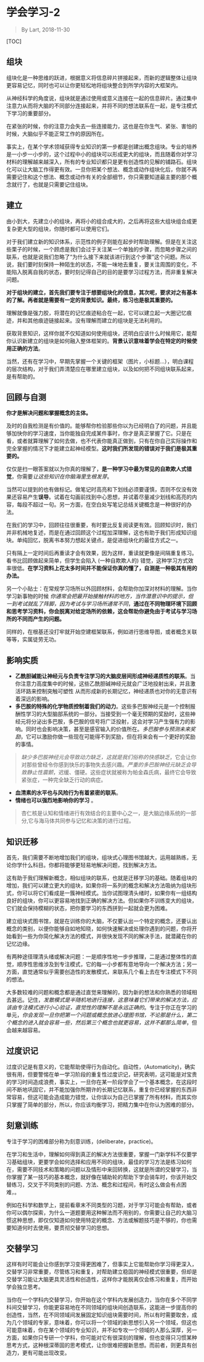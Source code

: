 # 学会学习-2

> By Lart, 2018-11-30

[TOC]

## 组块

组块化是一种思维的跃进，根据意义将信息碎片拼接起来，而新的逻辑整体让组块更容易记忆，同时也可以让你更轻松地将组块整合到所学内容的大框架内。

从神经科学的角度说，组块就是通过使用或意义连接在一起的信息碎片。通过集中注意力从而将大脑的不同部分连接起来，并将不同的想法联系在一起，是专注模式下学习的重要部分。

在紧张的时候，你的注意力会失去一些连接能力，这也是在你生气、紧张、害怕的时候，大脑似乎不能正常工作的原因所在。

事实上，在某个学术领域获得专业知识的第一步都是创建出概念组块。专业的培养是一小步一小步的，这个过程中小的组块可以形成更大的组块，而且随着你对学习材料的理解越来越深入，所有的专业知识都只是更有创造性的见解的铺路石。组块化可以让大脑工作得更有效。一旦你把某个想法、概念或动作组块化后，你就不再需要记住和这个想法、概念或动作有关的全部细节，你只需要知道最主要的那个概念就行了，也就是只需要记住组块。

## 建立

由小到大，先建立小的组块，再将小的组合成大的，之后再将这些大组块组合成更复杂更大型的组块，你随时都可以使用它们。

对于我们建立新的知识体系，示范性的例子则能在起步时帮助理解。但是在关注这些栗子的时候，一个顾虑是我们会过于关注某一个单独的步骤，而忽略步骤之间的联系，也就是说我们忽略了“为什么接下来就该进行到这个步骤”这个问题。所以说，我们要时刻保持一种陌生的状态，不能一味地去重复，要关注周围的变化，不能陷入脱离自我的状态，要时刻记得自己的目的是要学习过程方法，而非重复解决问题。

**对于组块的建立，首先我们要专注于想要组块化的信息，其次呢，要求对之有基本的了解。再者就是需要有一定的背景知识。最终，练习也是极其重要的。**

理解就像是强力胶，将潜在的记忆痕迹粘合在一起，它可以建立起一大圈记忆痕迹，并和其他痕迹链接起来。没有理解而建立的组块是无法利用的。

获取背景知识，这样你就不仅知道如何使用组块，还明白应该什么时候用它，能帮你认识新建立的组块是如何融入整体框架的。**背景认识意味着学会在特定的时候使用正确的方法**。

当然，还有在学习中，早期先掌握一个关键的框架（图片，小标题...），明白课程的层次结构，对于我们弄清楚应在哪里建立组块，以及如何把不同组块联系起来，是有帮助的。

## 回顾与自测

**你才是解决问题和掌握概念的主体。**

及时的自我检测是有价值的。能够帮你检验那些你以为已经明白了的问题，并且能够加快你的学习速度，当你能独自完成某件事时，你才是真正掌握了它。只是在看，或者就算理解了如何去做，也不代表你能真正做到，只有在你自己实际操作和完全掌握的情况下才能建立起神经模型。**这时我们所发现的错误对于我们是极其重要的。**

仅仅是扫一眼答案就以为你真的理解了，**是一种学习中最为常见的自欺欺人式错觉**，你需要*让这些知识在你脑海里生根发芽*。

当然可以提到的也有做标记。做笔记时高亮和下划线必须要谨慎，否则不仅没有效果还容易产生**误导**。试着在勾画前找到中心思想，并试着尽量减少划线和高亮的内容，每段不超过一句。另一方面，在空白处写笔记总结关键概念是一种很好的办法。

在我们的学习中，回顾往往很重要，有时要比反复阅读更有效。回顾知识时，我们并非机械地复述，而是在通过回顾这个过程加深理解，这也有助于我们形成知识组块。单纯回忆，脱离书本努力想起关键点，是促进组块化的最佳方式之一。

只有隔上一定时间后再重读才会有效果，因为这样，重读就更像是间隔重复练习。看书比回顾做起来简单，但学生会陷入 (一种自欺欺人的) 错觉，这种学习方式效率很低。**在学习资料上花太多时间并不能保证你真的懂了，自测是一种极其有用的办法。**

另一个小贴士：在常规学习场所以外回顾材料，会帮助你加深对材料的理解。当你学习新事物的时候 *你通常会把最开始接触材料的地方，当作潜意识中的提示，但一到考试就乱了阵脚，因为考试与学习场所通常不同*，**通过在不同物理环境下回顾和思考学习资料，你会脱离对给定场所的依赖，这会帮助你避免由于考试与学习场所的不同而产生的问题。**

同样的，在根基还没打牢就开始空建框架联系，例如进行思维导图，或者概念关联等等，实属徒劳无功。

## 影响实质

* **乙酰胆碱能让神经元与负责专注学习的大脑皮层间形成神经递质性的联系**。当你注意力高度集中的时候，这些乙酰胆碱神经元就会广泛地投射出来，并且激活环路来控制突触可塑性 从而形成新的长期记忆，神经递质也对你的无意识有着深远的影响。
* **多巴胺的特殊的化学物质控制着我们的动力**。这些多巴胺神经元是一个控制报酬性学习的大型脑部系统的一部分。当接受到一个毫无预期的奖励时，这些神经元将分泌出多巴胺，多巴胺的信号将广泛投射，这会对学习产生强有力的影响。同时也会影响决策，甚至是感官输入的价值所在。*多巴胺参与预测未来奖励*，它可以激励你做一些现在可能得不到奖励，但在将来会有一个更好的奖励的事情。
> *缺少多巴胺神经元会导致动力缺乏，这就是我们俗称的快感缺乏*，它会让你对那些曾经令你感到快乐的事物失去感兴趣。*严重的多巴胺神经元缺乏会导致静止性震颤*，迟缓、僵硬。这些症状就被称为帕金森氏病，最终它会导致紧张症，一种完全缺乏行动的病症。
* **血清素的水平也与风险行为有着紧密的联系**。
* **情绪也可以强烈地影响你的学习** 。
> 杏仁核是认知和情绪进行有效结合的主要中心之一，是大脑边缘系统的一部分,它与海马体共同参与记忆和决策的进行过程。

## 知识迁移

首先，我们需要不断地增加我们的组块，组块式心理图书馆越大，运用越熟练，无论你学什么科目。你都将能够更轻易地解决问题，找到解决方法。

这有助于我们理解新概念，相似组块的联系，也就是迁移学习的基础。随着组块的增加，我们可以建立更大的组块，如果你将一系列的概念和解决方法吸纳为组块形式，你可以将它们看成是一簇神经模式。当你试图理清头绪时，如果你有一组结构良好的组块，你可以更容易地找到正确的解决方法。但如果你不训练变大的组块，它们就会保持模糊的状态，把你要学习的东西拼到一起就会更为困难。

建立组块式图书馆，就是在训练你的大脑，不仅要认出一个特定的概念，还要认出概念的类别，以便你能够自如地知晓，如何快速解决或处理你遇到的问题，你将开始看到一些为你简化解决方法的模式，并很快发现不同的解决手法，就潜藏在你的记忆边缘。

有两种途径理清头绪或解决问题：一是顺序性地一步步推理，二是通过整体性的直觉，顺序性思维涉及到专注模式，它的每一小步都有意地导向一个解决方法；另一方面，直觉通常似乎需要创造性的发散模式，来联系几个看上去在专注模式下不同的想法。

大多数较难的问题和概念都是通过直觉来理解的，因为新的想法和你熟悉的领域相去甚远。记住，*发散模式是半随机地进行连接，这意味着它们带来的解决方法，应该由专注模式进行小心验证，直觉性的理解不是永远正确的*。专注于你正在学习的单元，*你会发现一旦你把第一个问题或概念放进心理图书馆，不论那是什么，第二个概念的进入就会容易一些，然后第三个概念也就更容易，这并不都那么简单*，但会越来越容易。

## 过度识记

过度识记是有意义的，它能帮助使得行为自动化。自动性，(Automaticity)，确实很有用，但要警惕在单一学习阶段的重复性过度识记，研究表明，这可能是对宝贵的学习时间造成浪费，事实上，一旦你在某一阶段学会了一个基本概念，在这段时间不断地巩固它，并不能加强你所期许的长期记忆联系，重复你已经掌握的东西非常容易，但这可能会造成能力错觉，让你误以为自己已掌握了所有材料，而其实你只掌握了简单的部分，所以，你应该均衡学习，把精力集中在你认为困难的部分。

## 刻意训练

专注于学习的困难部分称为刻意训练，(deliberate，practice)。

在学习和生活中，理解如何得到真正的解决方法很重要，掌握一门新学科不仅要学习基础组块，更要学会如何选择和应用不同的组块，最佳的学习方法是练习如何在，需要不同技术和策略的问题以及情形中来回转换，这就是所谓的交替学习，当你掌握了某一技巧的基本概念，就好像在辅助轮的帮助下学会骑车时，你该开始交替练习，交叉于不同类别的问题、方法、概念和过程间，有时这么做会有点困难，。

例如在科学和数学上，提前看章末不同类型的习题，对于学习可能会有帮助，或者你可以偶尔探索，为什么一道题要用这种解法而不用别的，你需要让自己的大脑习惯这种思想，即仅仅知道如何使用特定的概念、方法或解题技巧是不够的，你也需要知道何时去使用，要贯彻交替学习的思想。

## 交替学习

这样有时可能会让你感到学习变得更困难了，但事实上它能帮助你学习得更深入，交替学习非常重要，尽管练习和重复，对帮助建立稳固的神经模式很重要，但却是交替学习能让大脑更具灵活性和创造性，这样你才能脱离仅会练习和重复，而开始学会独立思考。

当你在一个学科内交替学习，你开始在这个学科内发展创造力，当你在多个不同学科间交替学习，你能更容易地在不同领域的组块间创造联系，这能进一步提高你的创造性，当然，在不同领域间发展固定知识组块需要时间，所以有时需要取舍，成为几个领域的专家，意味着，你可以将一个领域的新思想引入另一个领域，但这也可能意味着，你在某个领域的专业知识，并不如专攻一个领域的人那么深厚，另一方面，如果你只专研一个学科，你可能对它有很深刻的理解，但也变得只习惯某种思考方式，这种根深蒂固的思考模式，让你很难把握新思想。而前者，则更具有创造力，更有可能出现改变。
